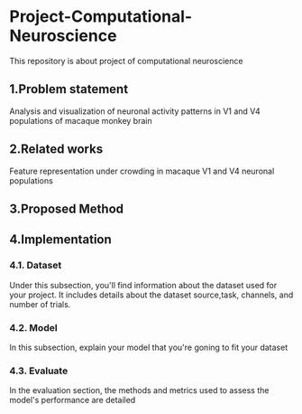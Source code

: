 # Project-Computational-Neuroscience
This repository is about project of computational neuroscience 

## 1.Problem statement
Analysis and visualization of neuronal activity patterns in V1 and V4 populations of macaque monkey brain

## 2.Related works
Feature representation under crowding in macaque V1 and V4 neuronal populations

## 3.Proposed Method


## 4.Implementation

### 4.1. Dataset
Under this subsection, you'll find information about the dataset used for your project. It includes details about the dataset source,task, channels, and number of trials. 

### 4.2. Model
In this subsection, explain your model that you're goning to fit your dataset

### 4.3. Evaluate
In the evaluation section, the methods and metrics used to assess the model's performance are detailed
